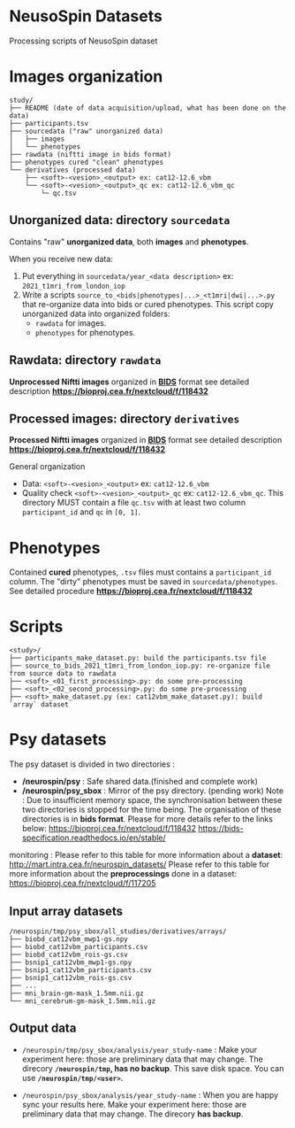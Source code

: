 # NeusoSpin Datasets

Processing scripts of NeusoSpin dataset

# Images organization

```
study/
├── README (date of data acquisition/upload, what has been done on the data)
├── participants.tsv 
├── sourcedata ("raw" unorganized data)
│   ├── images
│   └── phenotypes
├── rawdata (niftti image in bids format)
├── phenotypes cured "clean" phenotypes
└── derivatives (processed data)
    ├── <soft>-<vesion>_<output> ex: cat12-12.6_vbm
    └── <soft>-<vesion>_<output>_qc ex: cat12-12.6_vbm_qc
        └─ qc.tsv
```

## Unorganized data: directory `sourcedata`

Contains "raw" **unorganized data**, both **images** and **phenotypes**.

When you receive new data:

1. Put everything in `sourcedata/year_<data description>` ex: `2021_t1mri_from_london_iop`
2. Write a scripts `source_to_<bids|phenotypes|...>_<t1mri|dwi|...>.py` that re-organize data into bids or cured phenotypes. This script copy unorganized data into organized folders:
    * `rawdata` for images.
    * `phenotypes` for phenotypes.

## Rawdata: directory `rawdata`

**Unprocessed Niftti images** organized in **[BIDS](https://bids-specification.readthedocs.io/en/stable/)** format see detailed description **https://bioproj.cea.fr/nextcloud/f/118432**

## Processed images: directory `derivatives`

**Processed Niftti images** organized in **[BIDS](https://bids-specification.readthedocs.io/en/stable/)** format see detailed description **https://bioproj.cea.fr/nextcloud/f/118432**

General organization

- Data: `<soft>-<vesion>_<output>` ex: `cat12-12.6_vbm`
- Quality check `<soft>-<vesion>_<output>_qc` ex: `cat12-12.6_vbm_qc`. This directory MUST contain a file `qc.tsv` with at least two column `participant_id` and  `qc` in `[0, 1]`.
 
# Phenotypes

Contained **cured** phenotypes, `.tsv` files must contains a `participant_id` column. The "dirty" phenotypes must be saved in `sourcedata/phenotypes`. See detailed procedure **https://bioproj.cea.fr/nextcloud/f/118432**

# Scripts

```
<study>/
├── participants_make_dataset.py: build the participants.tsv file
├── source_to_bids_2021_t1mri_from_london_iop.py: re-organize file from source data to rawdata 
├── <soft>_<01_first_processing>.py: do some pre-processing
├── <soft>_<02_second_processing>.py: do some pre-processing
├── <soft>_make_dataset.py (ex: cat12vbm_make_dataset.py): build `array` dataset
```

# Psy datasets

The psy dataset is divided in two directories :
- **/neurospin/psy** : Safe shared data.(finished and complete work)
- **/neurospin/psy_sbox** : Mirror of the psy directory. (pending work)
Note : Due to insufficient memory space, the synchronisation between these two directories is stopped for the time being.
The organisation of these directories is in **bids format**. Please for more details refer to the links below:
https://bioproj.cea.fr/nextcloud/f/118432
https://bids-specification.readthedocs.io/en/stable/

monitoring :
Please refer to this table for more information about a **dataset**:
http://mart.intra.cea.fr/neurospin_datasets/
Please refer to this table for more information about the **preprocessings** done in a dataset:
https://bioproj.cea.fr/nextcloud/f/117205

## Input array datasets

```
/neurospin/tmp/psy_sbox/all_studies/derivatives/arrays/
├── biobd_cat12vbm_mwp1-gs.npy
├── biobd_cat12vbm_participants.csv
├── biobd_cat12vbm_rois-gs.csv
├── bsnip1_cat12vbm_mwp1-gs.npy
├── bsnip1_cat12vbm_participants.csv
├── bsnip1_cat12vbm_rois-gs.csv
├── ...
├── mni_brain-gm-mask_1.5mm.nii.gz
└── mni_cerebrum-gm-mask_1.5mm.nii.gz
```

## Output data

- `/neurospin/tmp/psy_sbox/analysis/year_study-name` : Make your experiment here: those are preliminary data that may change. The direcory **`/neurospin/tmp`, has  no backup**. This save disk space. You can use **`/neurospin/tmp/<user>`**.

- `/neurospin/psy_sbox/analysis/year_study-name` : When you are happy sync your results here. Make your experiment here: those are preliminary data that may change. The direcory **has backup**.
